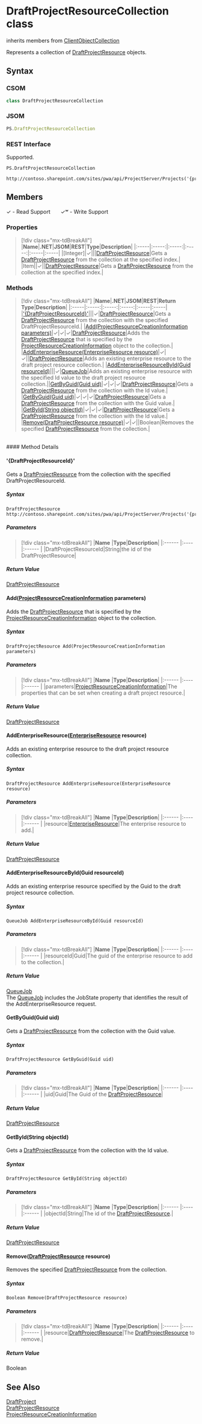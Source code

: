 [comment]: # (Name:DraftProjectResourceCollection)
[comment]: # (Name:Microsoft.ProjectServer.DraftProjectResourceCollection)
[comment]: # (Type:class)
[comment]: # (Status:Verified)

# <a name="name"></a>DraftProjectResourceCollection class

inherits members from [ClientObjectCollection<DraftProjectResource>](https://msdn.microsoft.com/EN-US/library/ee539303)<br/>

<a name="description"></a>Represents a collection of [DraftProjectResource](DraftProjectResource.md) objects.

## <a name="syntax"></a>Syntax

### CSOM

```cs
class DraftProjectResourceCollection 
```
### JSOM

```javascript
PS.DraftProjectResourceCollection
```

### REST Interface

Supported.

```
PS.DraftProjectResourceCollection

http://contoso.sharepoint.com/sites/pwa/api/ProjectServer/Projects('{projectid}')/Draft/ProjectResources
```

## <a name="members"></a>Members


&#x2713; - Read Support &nbsp;&nbsp;&nbsp;&nbsp;&nbsp;&nbsp;&#x2713;&#x02B7; - Write Support

### <a name="properties"></a>Properties
> [!div class="mx-tdBreakAll"]
|**Name**|**.NET**|**JSOM**|**REST**|**Type**|**Description**|
|:-----|:-----:|:-----:|:-----:|:-----|:-----|
|<a name="[Integer]"></a>[Integer]|&#x2713;|||[DraftProjectResource](DraftProjectResource.md)|Gets a [DraftProjectResource](DraftProjectResource.md) from the collection at the specified index.|
|<a name="Item"></a>Item||&#x2713;||[DraftProjectResource](DraftProjectResource.md)|Gets a [DraftProjectResource](DraftProjectResource.md) from the collection at the specified index.|

### <a name="methods"></a>Methods
> [!div class="mx-tdBreakAll"]
|**Name**|**.NET**|**JSOM**|**REST**|**Return Type**|**Description**|
|:-----|:-----:|:-----:|:-----:|:-----|:-----|
|[&#39;{DraftProjectResourceId}&#39;](#&#39;{DraftProjectResourceId}&#39;)|||&#x2713;|[DraftProjectResource](DraftProjectResource.md)|Gets a [DraftProjectResource](DraftProjectResource.md) from the collection with the specified DraftProjectResourceId.|
|[Add(ProjectResourceCreationInformation parameters)](#Add_[ProjectResourceCreationInformation]_ProjectResourceCreationInformation.md__parameters_)|&#x2713;|&#x2713;|&#x2713;|[DraftProjectResource](DraftProjectResource.md)|Adds the [DraftProjectResource](DraftProjectResource.md) that is specified by the [ProjectResourceCreationInformation](ProjectResourceCreationInformation.md) object to the collection.|
|[AddEnterpriseResource(EnterpriseResource resource)](#AddEnterpriseResource_[EnterpriseResource]_EnterpriseResource.md__resource_)|&#x2713;|&#x2713;||[DraftProjectResource](DraftProjectResource.md)|Adds an existing enterprise resource to the draft project resource collection.|
|[AddEnterpriseResourceById(Guid resourceId)](#AddEnterpriseResourceById_Guid_resourceId_)|||&#x2713;|[QueueJob](QueueJob.md)|Adds an existing enterprise resource with the specified Id value to the draft project resource collection.||[GetByGuid(Guid uid)](#GetByGuid_Guid_uid_)|&#x2713;|&#x2713;|&#x2713;|[DraftProjectResource](DraftProjectResource.md)|Gets a [DraftProjectResource](DraftProjectResource.md) from the collection with the Id value.|
|[GetByGuid(Guid uid)](#GetByGuid_Guid_uid_)|&#x2713;|&#x2713;|&#x2713;|[DraftProjectResource](DraftProjectResource.md)|Gets a [DraftProjectResource](DraftProjectResource.md) from the collection with the Guid value.|
|[GetById(String objectId)](#GetById_String_objectId_)|&#x2713;|&#x2713;|&#x2713;|[DraftProjectResource](DraftProjectResource.md)|Gets a [DraftProjectResource](DraftProjectResource.md) from the collection with the Id value.|
|[Remove(DraftProjectResource resource)](#Remove_[DraftProjectResource]_DraftProjectResource.md__resource_)|&#x2713;|&#x2713;||Boolean|Removes the specified [DraftProjectResource](DraftProjectResource.md) from the collection.|

<br/>
#### Method Details

#### <a name="&#39;{DraftProjectResourceId}&#39;"></a>&#39;{DraftProjectResourceId}&#39;
 
Gets a [DraftProjectResource](DraftProjectResource.md) from the collection with the specified DraftProjectResourceId.

##### Syntax

```
DraftProjectResource http://contoso.sharepoint.com/sites/pwa/api/ProjectServer/Projects('{projectid}')/Draft/ProjectResources('{DraftProjectResourceId}')
```

##### Parameters
> [!div class="mx-tdBreakAll"]
|**Name** |**Type**|**Description**|
|:------ |:----|:------ |
|DraftProjectResourceId|String|the id of the DraftProjectResource|

##### Return Value

[DraftProjectResource](DraftProjectResource.md)

#### <a name="Add_[ProjectResourceCreationInformation]_ProjectResourceCreationInformation.md__parameters_"></a>Add([ProjectResourceCreationInformation](ProjectResourceCreationInformation.md) parameters)

Adds the [DraftProjectResource](DraftProjectResource.md) that is specified by the [ProjectResourceCreationInformation](ProjectResourceCreationInformation.md) object to the collection.

##### Syntax

```
DraftProjectResource Add(ProjectResourceCreationInformation parameters)
```

##### Parameters
> [!div class="mx-tdBreakAll"]
|**Name** |**Type**|**Description**|
|:------ |:----|:------ |
|parameters|[ProjectResourceCreationInformation](ProjectResourceCreationInformation.md)|The properties that can be set when creating a draft project resource.|

##### Return Value

[DraftProjectResource](DraftProjectResource.md)

#### <a name="AddEnterpriseResource_[EnterpriseResource]_EnterpriseResource.md__resource_"></a>AddEnterpriseResource([EnterpriseResource](EnterpriseResource.md) resource)

Adds an existing enterprise resource to the draft project resource collection.

##### Syntax

```
DraftProjectResource AddEnterpriseResource(EnterpriseResource resource)
```

##### Parameters
> [!div class="mx-tdBreakAll"]
|**Name** |**Type**|**Description**|
|:------ |:----|:------ |
|resource|[EnterpriseResource](EnterpriseResource.md)|The enterprise resource to add.|

##### Return Value

[DraftProjectResource](DraftProjectResource.md)

#### <a name="AddEnterpriseResourceById_Guid_resourceId_"></a>AddEnterpriseResourceById(Guid resourceId)
 
Adds an existing enterprise resource specified by the Guid to the draft project resource collection.

##### Syntax

```
QueueJob AddEnterpriseResourceById(Guid resourceId)
```

##### Parameters
> [!div class="mx-tdBreakAll"]
|**Name** |**Type**|**Description**|
|:------ |:----|:------ |
|resourceId|Guid|The guid of the enterprise resource to add to the collection.|

##### Return Value

[QueueJob](QueueJob.md)<br />
The [QueueJob](QueueJob.md) includes the JobState property that identifies the result of the AddEnterpriseResource request.



#### <a name="GetByGuid_Guid_uid_"></a>GetByGuid(Guid uid)

Gets a [DraftProjectResource](DraftProjectResource.md) from the collection with the Guid value.

##### Syntax

```
DraftProjectResource GetByGuid(Guid uid)
```

##### Parameters
> [!div class="mx-tdBreakAll"]
|**Name** |**Type**|**Description**|
|:------ |:----|:------ |
|uid|Guid|The Guid of the [DraftProjectResource](DraftProjectResource.md)|

##### Return Value

[DraftProjectResource](DraftProjectResource.md)

#### <a name="GetById_String_objectId_"></a>GetById(String objectId)

Gets a [DraftProjectResource](DraftProjectResource.md) from the collection with the Id value.

##### Syntax

```
DraftProjectResource GetById(String objectId)
```

##### Parameters
> [!div class="mx-tdBreakAll"]
|**Name** |**Type**|**Description**|
|:------ |:----|:------ |
|objectId|String|The id of the [DraftProjectResource](DraftProjectResource.md).|

##### Return Value

[DraftProjectResource](DraftProjectResource.md)

#### <a name="Remove_[DraftProjectResource]_DraftProjectResource.md__resource_"></a>Remove([DraftProjectResource](DraftProjectResource.md) resource)

Removes the specified [DraftProjectResource](DraftProjectResource.md) from the collection.

##### Syntax

```
Boolean Remove(DraftProjectResource resource)
```

##### Parameters
> [!div class="mx-tdBreakAll"]
|**Name** |**Type**|**Description**|
|:------ |:----|:------ |
|resource|[DraftProjectResource](DraftProjectResource.md)|The [DraftProjectResource](DraftProjectResource.md) to remove.|

##### Return Value

Boolean

## <a name="seeAlso"></a>See Also

[DraftProject](DraftProject.md)<br/>
[DraftProjectResource](DraftProjectResource.md)<br/>
[ProjectResourceCreationInformation](ProjectResourceCreationInformation.md)<br/>
